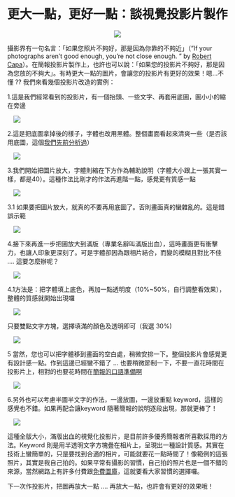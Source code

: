 # 更大一點，更好一點：談視覺投影片製作 

<div style="clear: both; text-align: center;"></div>
<div style="clear: both; text-align: center;"><a href="http://1.bp.blogspot.com/-SBX1ttl_sxg/VhYX8Us4EcI/AAAAAAAAPGI/9CIs2ffu1AY/s1600/image_thumb_ee9a31970dba7d6576b8733cf17a416d.png" style="margin-left: 1em; margin-right: 1em;"><img border="0" src="http://1.bp.blogspot.com/-SBX1ttl_sxg/VhYX8Us4EcI/AAAAAAAAPGI/9CIs2ffu1AY/s1600/image_thumb_ee9a31970dba7d6576b8733cf17a416d.png"/></a></div>
<p>攝影界有一句名言：「如果您照片不夠好，那是因為你靠的不夠近」（”If your photographs aren’t good enough, you’re not close enough. ” by <a href="http://en.wikipedia.org/wiki/Robert_Capa">Robert Capa</a>）。在簡報投影片製作上，也許也可以說：「如果您的投影片不夠好，那是因為您放的不夠大」。有時更大一點的圖片，會讓您的投影片有更好的效果！嗯…不懂 ?? 我們來看幾個投影片改造的實例：</p>
<p> <a name="more"></a></p>
<p>1.這是我們經常看到的投影片，有一個抬頭、一些文字、再套用底圖，圖小小的縮在旁邊</p>
<p><a href="http://4.bp.blogspot.com/-D7JJi4XbUg4/VhYX7Gvp99I/AAAAAAAAPFs/B5NtgqnLtp4/s1600/image_thumb_d4e6266c55538f896675e11cb38c6df5.png" style="margin-left: 1em; margin-right: 1em; text-align: center;"><img border="0" src="http://4.bp.blogspot.com/-D7JJi4XbUg4/VhYX7Gvp99I/AAAAAAAAPFs/B5NtgqnLtp4/s1600/image_thumb_d4e6266c55538f896675e11cb38c6df5.png"/></a></p>
<p>2.這是把底圖拿掉後的樣子，字體也改用黑體。整個畫面看起來清爽一些（是否該用底圖，這個<a href="http://www.afu.tw/index.php?option=com_content&amp;view=article&amp;id=302:-logo-&amp;catid=14:2010-11-28-05-07-48&amp;Itemid=18">我們先前分析過</a>）</p>
<p><a href="http://1.bp.blogspot.com/-Id5HRrxmlVc/VhYX68BmIoI/AAAAAAAAPFk/jn4PnQkFEy4/s1600/image_thumb_cc56eea40225e358b892b575906067b5.png" style="margin-left: 1em; margin-right: 1em; text-align: center;"><img border="0" src="http://1.bp.blogspot.com/-Id5HRrxmlVc/VhYX68BmIoI/AAAAAAAAPFk/jn4PnQkFEy4/s1600/image_thumb_cc56eea40225e358b892b575906067b5.png"/></a></p>
<p>3.我們開始把圖片放大，字體則縮在下方作為輔助說明（字體大小跟上一張其實一樣，都是40）。這種作法比剛才的作法再進階一點，感覺更有質感一點</p>
<p><a href="http://4.bp.blogspot.com/-XOh3XWOR1j0/VhYX6ykvV2I/AAAAAAAAPFw/psquWTZQIy4/s1600/image_thumb_b2a47d7cbe0bd3c2159f2d0016e46854.png" style="margin-left: 1em; margin-right: 1em; text-align: center;"><img border="0" src="http://4.bp.blogspot.com/-XOh3XWOR1j0/VhYX6ykvV2I/AAAAAAAAPFw/psquWTZQIy4/s1600/image_thumb_b2a47d7cbe0bd3c2159f2d0016e46854.png"/></a></p>
<p>3.1 如果要把圖片放大，就真的不要再用底圖了。否則畫面真的蠻雜亂的。這是錯誤示範</p>
<p><a href="http://3.bp.blogspot.com/-ReHJPUS4CdA/VhYX5Qv4-6I/AAAAAAAAPFI/-a9ngZu3jIk/s1600/image_thumb_299fa64b03b8d92a4b95a7119dcd4149.png" style="margin-left: 1em; margin-right: 1em; text-align: center;"><img border="0" src="http://3.bp.blogspot.com/-ReHJPUS4CdA/VhYX5Qv4-6I/AAAAAAAAPFI/-a9ngZu3jIk/s1600/image_thumb_299fa64b03b8d92a4b95a7119dcd4149.png"/></a></p>
<p>4.接下來再進一步把圖放大到滿版（專業名辭叫滿版出血），這時畫面更有衝擊力，也讓人印象更深刻了。可是字體卻因為跟相片結合，而變的模糊且對比不佳 …. 這要怎麼辦呢？</p>
<p><a href="http://3.bp.blogspot.com/-di1QpFJ7DwI/VhYX8FyV-uI/AAAAAAAAPGA/vfIoGDQ5sNw/s1600/image_thumb_e85e4d0f648632174e448e12b93084d0.png" style="margin-left: 1em; margin-right: 1em; text-align: center;"><img border="0" src="http://3.bp.blogspot.com/-di1QpFJ7DwI/VhYX8FyV-uI/AAAAAAAAPGA/vfIoGDQ5sNw/s1600/image_thumb_e85e4d0f648632174e448e12b93084d0.png"/></a></p>
<p>4.1方法是：把字體填上底色，再加一點透明度（10%~50%，自行調整看效果），整體的質感就開始出現囉</p>
<p><a href="http://3.bp.blogspot.com/-1HNSeXd4mLU/VhYX5ww5psI/AAAAAAAAPFQ/Kov9NEg1XIY/s1600/image_thumb_4b5009308082e48d457090d7fc09bf22.png" style="margin-left: 1em; margin-right: 1em; text-align: center;"><img border="0" src="http://3.bp.blogspot.com/-1HNSeXd4mLU/VhYX5ww5psI/AAAAAAAAPFQ/Kov9NEg1XIY/s1600/image_thumb_4b5009308082e48d457090d7fc09bf22.png"/></a></p>
<p>只要雙點文字方塊，選擇填滿的顏色及透明即可（我選 30%)</p>
<p> <a href="http://1.bp.blogspot.com/-ogz7QMz_FPU/VhYX71B1qLI/AAAAAAAAPF8/_IDTN0uJSZs/s1600/image_thumb_edde5868a63ad6a5ad9e627480bd14f6.png" style="margin-left: 1em; margin-right: 1em; text-align: center;"><img border="0" src="http://1.bp.blogspot.com/-ogz7QMz_FPU/VhYX71B1qLI/AAAAAAAAPF8/_IDTN0uJSZs/s1600/image_thumb_edde5868a63ad6a5ad9e627480bd14f6.png"/></a></p>
<p>5 當然，您也可以把字體移到畫面的空白處，稍微安排一下。整個投影片會感覺更有設計感一點。作到這邊已經蠻不錯了 … 也要稍微節制一下，不要一直花時間在投影片上，相對的也要花時間在<a href="http://www.afu.tw/index.php?option=com_content&amp;view=article&amp;id=290:2013-09-17-14-42-08&amp;catid=14:2010-11-28-05-07-48&amp;Itemid=18">簡報的口語準備啊</a></p>
<p><a href="http://4.bp.blogspot.com/-3qQdJhqw92k/VhYX6eZCNLI/AAAAAAAAPFY/y_fVktHg__Y/s1600/image_thumb_4f382488937243745c0d3c40eddfba67.png" style="margin-left: 1em; margin-right: 1em; text-align: center;"><img border="0" src="http://4.bp.blogspot.com/-3qQdJhqw92k/VhYX6eZCNLI/AAAAAAAAPFY/y_fVktHg__Y/s1600/image_thumb_4f382488937243745c0d3c40eddfba67.png"/></a></p>
<p>6.另外也可以考慮半圖半文字的作法，一邊放圖，一邊放重點 keyword，這樣的感覺也不錯。如果再配合讓keyword 隨著簡報的說明逐段出現，那就更棒了！</p>
<p><a href="http://1.bp.blogspot.com/-TBylfaG0kjw/VhYX5mITaOI/AAAAAAAAPFM/EAt8VKDzhUc/s1600/image_thumb_47ee8bf7c9e765dd9b4e92ce597d4cd3.png" style="margin-left: 1em; margin-right: 1em; text-align: center;"><img border="0" src="http://1.bp.blogspot.com/-TBylfaG0kjw/VhYX5mITaOI/AAAAAAAAPFM/EAt8VKDzhUc/s1600/image_thumb_47ee8bf7c9e765dd9b4e92ce597d4cd3.png"/></a></p>
<p>這種全版大小，滿版出血的視覺化投影片，是目前許多優秀簡報者所喜歡採用的方法。Keyword 則是用半透明文字方塊疊在相片上，呈現出一種設計質感。其實在技術上蠻簡單的，只是要找到合適的相片，可能就要花一點時間了！像範例的這張照片，其實是我自己拍的。如果平常有攝影的習慣，自己拍的照片也是一個不錯的來源，當然網路上有許多付費跟<a href="http://jiemr.com/indexed-free-gallery/">免費圖庫</a>，這就要看大家習慣的選擇囉。</p>
<p>下一次作投影片，把圖再放大一點 …. 再放大一點，也許會有更好的效果哦！</p>